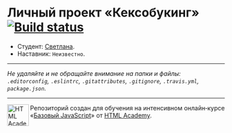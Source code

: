 # Личный проект «Кексобукинг» [![Build status][travis-image]][travis-url]

* Студент: [Светлана](https://up.htmlacademy.ru/javascript/11/user/216789).
* Наставник: `Неизвестно`.

---

_Не удаляйте и не обращайте внимание на папки и файлы:_<br>
_`.editorconfig`, `.eslintrc`, `.gitattributes`, `.gitignore`, `.travis.yml`, `package.json`._

---

<a href="https://htmlacademy.ru/intensive/javascript"><img align="left" width="50" height="50" title="HTML Academy" src="https://up.htmlacademy.ru/static/img/intensive/javascript/logo-for-github.svg"></a>

Репозиторий создан для обучения на интенсивном онлайн‑курсе «[Базовый JavaScript](https://htmlacademy.ru/intensive/javascript)» от [HTML Academy](https://htmlacademy.ru).

[travis-image]: https://travis-ci.org/htmlacademy-javascript/216789-keksobooking.svg?branch=master
[travis-url]: https://travis-ci.org/htmlacademy-javascript/216789-keksobooking
